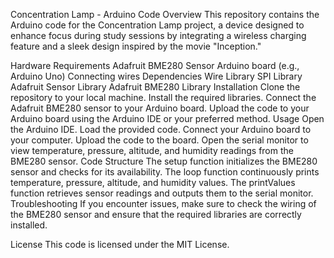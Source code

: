 Concentration Lamp - Arduino Code
Overview
This repository contains the Arduino code for the Concentration Lamp project, a device designed to enhance focus during study sessions by integrating a wireless charging feature and a sleek design inspired by the movie "Inception."

Hardware Requirements
Adafruit BME280 Sensor
Arduino board (e.g., Arduino Uno)
Connecting wires
Dependencies
Wire Library
SPI Library
Adafruit Sensor Library
Adafruit BME280 Library
Installation
Clone the repository to your local machine.
Install the required libraries.
Connect the Adafruit BME280 sensor to your Arduino board.
Upload the code to your Arduino board using the Arduino IDE or your preferred method.
Usage
Open the Arduino IDE.
Load the provided code.
Connect your Arduino board to your computer.
Upload the code to the board.
Open the serial monitor to view temperature, pressure, altitude, and humidity readings from the BME280 sensor.
Code Structure
The setup function initializes the BME280 sensor and checks for its availability.
The loop function continuously prints temperature, pressure, altitude, and humidity values.
The printValues function retrieves sensor readings and outputs them to the serial monitor.
Troubleshooting
If you encounter issues, make sure to check the wiring of the BME280 sensor and ensure that the required libraries are correctly installed.

License
This code is licensed under the MIT License.

